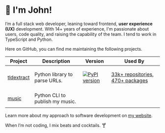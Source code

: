 # 👋 I'm John!

I’m a full stack web developer, leaning toward frontend, **user experience
(UX)** development. With 14+ years of experience, I'm passionate about users,
code quality, and raising the capability of the team. I tend to work in
TypeScript and Python.

Here on GitHub, you can find me maintaining the following projects.

<table>
<thead>
<tr>
<th>Project</th>
<th>Description</th>
<th>Version</th>
<th>Used By</th>
</tr>
</thead>
<tbody>
<tr>
<td>

[tldextract](https://github.com/john-kurkowski/tldextract)

</td>
<td>
Python library to parse URLs.
</td>
<td>

[![PyPI version](https://badge.fury.io/py/tldextract.svg)](https://badge.fury.io/py/tldextract)

</td>

<td>

[33k+ repositories, 470+ packages](https://github.com/john-kurkowski/tldextract/network/dependents)

</td>
</tr>
<tr>
<td>

[music](https://github.com/john-kurkowski/music)

</td>
<td>
Python CLI to publish my music.
</td>
<td>
</td>
<td>
</td>
</tr>
</tbody>
</table>

Learn more about my approach to software development on
[my website](https://johnkurkowski.com/).

When I’m not coding, I mix beats and cocktails. 🍸
